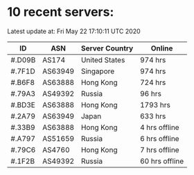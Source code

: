 # 10 recent servers:

Latest update at: Fri May 22 17:10:11 UTC 2020

| ID | ASN | Server Country | Online |
| -- | --- | -------------- | ------ |
| #.D09B | AS174 | United States | 974 hrs |
| #.7F1D | AS63949 | Singapore | 974 hrs |
| #.B6F8 | AS63888 | Hong Kong | 724 hrs |
| #.79A3 | AS49392 | Russia | 96 hrs |
| #.BD3E | AS63888 | Hong Kong | 1793 hrs |
| #.2A79 | AS63949 | Japan | 633 hrs |
| #.33B9 | AS63888 | Hong Kong | 4 hrs offline |
| #.A797 | AS51659 | Russia | 6 hrs offline |
| #.79C6 | AS4760 | Hong Kong | 7 hrs offline |
| #.1F2B | AS49392 | Russia | 60 hrs offline |


